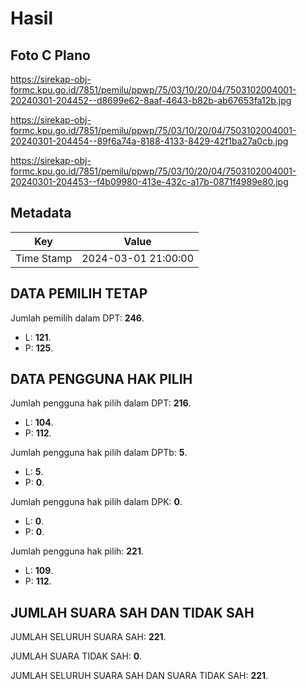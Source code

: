 # Hasil

## Foto C Plano

https://sirekap-obj-formc.kpu.go.id/7851/pemilu/ppwp/75/03/10/20/04/7503102004001-20240301-204452--d8699e62-8aaf-4643-b82b-ab67653fa12b.jpg

https://sirekap-obj-formc.kpu.go.id/7851/pemilu/ppwp/75/03/10/20/04/7503102004001-20240301-204454--89f6a74a-8188-4133-8429-42f1ba27a0cb.jpg

https://sirekap-obj-formc.kpu.go.id/7851/pemilu/ppwp/75/03/10/20/04/7503102004001-20240301-204453--f4b09980-413e-432c-a17b-0871f4989e80.jpg


## Metadata

| Key        | Value               |
| ---------- | ------------------- |
| Time Stamp | 2024-03-01 21:00:00 |


## DATA PEMILIH TETAP

Jumlah pemilih dalam DPT: **246**.
 * L: **121**.
 * P: **125**.

## DATA PENGGUNA HAK PILIH

Jumlah pengguna hak pilih dalam DPT: **216**.
 * L: **104**.
 * P: **112**.

Jumlah pengguna hak pilih dalam DPTb: **5**.
 * L: **5**.
 * P: **0**.

Jumlah pengguna hak pilih dalam DPK: **0**.
 * L: **0**.
 * P: **0**.

Jumlah pengguna hak pilih: **221**.
 * L: **109**.
 * P: **112**.

## JUMLAH SUARA SAH DAN TIDAK SAH

JUMLAH SELURUH SUARA SAH: **221**.

JUMLAH SUARA TIDAK SAH: **0**.

JUMLAH SELURUH SUARA SAH DAN SUARA TIDAK SAH: **221**.


